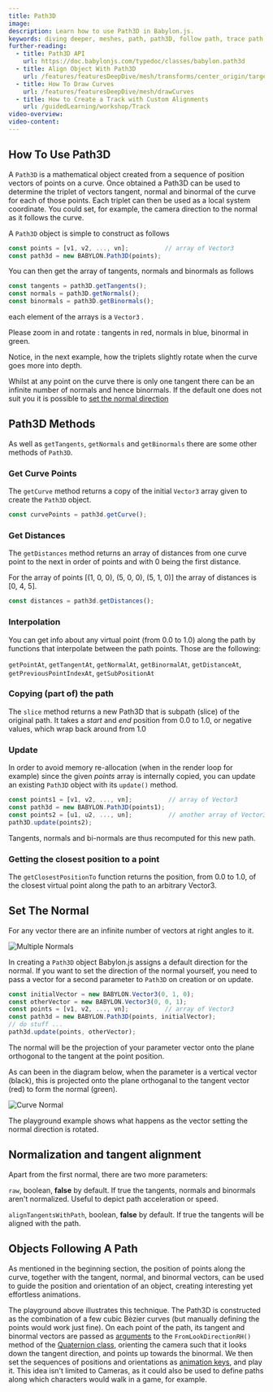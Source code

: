 ```yaml
---
title: Path3D
image:
description: Learn how to use Path3D in Babylon.js.
keywords: diving deeper, meshes, path, path3D, follow path, trace path, track path
further-reading:
  - title: Path3D API
    url: https://doc.babylonjs.com/typedoc/classes/babylon.path3d
  - title: Align Object With Path3D
    url: /features/featuresDeepDive/mesh/transforms/center_origin/target_align
  - title: How To Draw Curves
    url: /features/featuresDeepDive/mesh/drawCurves
  - title: How to Create a Track with Custom Alignments
    url: /guidedLearning/workshop/Track
video-overview:
video-content:
---
```


## How To Use Path3D

A `Path3D` is a mathematical object created from a sequence of position vectors of points on a curve. Once obtained a Path3D can be used to determine the triplet of vectors tangent, normal and binormal of the curve for each of those points. Each triplet can then be used as a local system coordinate. You could set, for example, the camera direction to the normal as it follows the curve.

A `Path3D` object is simple to construct as follows

```javascript
const points = [v1, v2, ..., vn];          // array of Vector3
const path3d = new BABYLON.Path3D(points);
```

You can then get the array of tangents, normals and binormals as follows

```javascript
const tangents = path3D.getTangents();
const normals = path3D.getNormals();
const binormals = path3D.getBinormals();
```

each element of the arrays is a `Vector3` .

<Playground id="#2DLXYB#0" title="Tangents, Normals, and Binormals" description="Simple example of exploring tangents, normals, and binormals."/>

Please zoom in and rotate : tangents in red, normals in blue, binormal in green.

Notice, in the next example, how the triplets slightly rotate when the curve goes more into depth.  
<Playground id="#2DLXYB#1" title="Tangents, Normals, and Binormals - Color Coded" description="Simple example of exploring color coded tangents, normals, and binormals."/>

Whilst at any point on the curve there is only one tangent there can be an infinite number of normals and hence binormals. If the default one does not suit you it is possible to [set the normal direction](/features/featuresDeepDive/mesh/path3D#set-the-normal)

## Path3D Methods

As well as `getTangents`, `getNormals` and `getBinormals` there are some other methods of `Path3D`.

### Get Curve Points

The `getCurve` method returns a copy of the initial `Vector3` array given to create the `Path3D` object.

```javascript
const curvePoints = path3d.getCurve();
```

### Get Distances

The `getDistances` method returns an array of distances from one curve point to the next in order of points and with 0 being the first distance.

For the array of points [(1, 0, 0), (5, 0, 0), (5, 1, 0)] the array of distances is [0, 4, 5].

```javascript
const distances = path3d.getDistances();
```

### Interpolation

You can get info about any virtual point (from 0.0 to 1.0) along the path by functions that interpolate between the path points. Those are the following:

`getPointAt`, `getTangentAt`, `getNormalAt`, `getBinormalAt`, `getDistanceAt`, `getPreviousPointIndexAt`, `getSubPositionAt`

### Copying (part of) the path

The `slice` method returns a new Path3D that is subpath (slice) of the original path. It takes a _start_ and _end_ position from 0.0 to 1.0, or negative values, which wrap back around from 1.0

### Update

In order to avoid memory re-allocation (when in the render loop for example) since the given _points_ array is internally copied, you can update an existing `Path3D` object with its `update()` method.

```javascript
const points1 = [v1, v2, ..., vn];          // array of Vector3
const path3d = new BABYLON.Path3D(points1);
const points2 = [u1, u2, ..., un];          // another array of Vector3
path3D.update(points2);
```

Tangents, normals and bi-normals are thus recomputed for this new path.

<Playground id="#2DLXYB#253" title="Update Path3D" description="Update a Path3D object and observe its results."/>

### Getting the closest position to a point

The `getClosestPositionTo` function returns the position, from 0.0 to 1.0, of the closest virtual point along the path to an arbitrary Vector3.

## Set The Normal

For any vector there are an infinite number of vectors at right angles to it.

![Multiple Normals](/img/how_to/Mesh/tangentnormals.jpg)

In creating a `Path3D` object Babylon.js assigns a default direction for the normal. If you want to set the direction of the normal yourself, you need to pass a vector for a second parameter to `Path3D` on creation or on update.

```javascript
const initialVector = new BABYLON.Vector3(0, 1, 0);
const otherVector = new BABYLON.Vector3(0, 0, 1);
const points = [v1, v2, ..., vn];          // array of Vector3
const path3d = new BABYLON.Path3D(points, initialVector);
// do stuff ...
path3d.update(points, otherVector);
```

The normal will be the projection of your parameter vector onto the plane orthogonal to the tangent at the point position.

As can been in the diagram below, when the parameter is a vertical vector (black), this is projected onto the plane orthoganal to the tangent vector (red) to form the normal (green).

![Curve Normal](/img/how_to/Mesh/planenormal.jpg)

The playground example shows what happens as the vector setting the normal direction is rotated.

<Playground id="#8ICWNU" title="Path3D with Rotating Normals" description="Simple example of Path3D with rotating normals."/>

## Normalization and tangent alignment

Apart from the first normal, there are two more parameters:

`raw`, boolean, **false** by default. If true the tangents, normals and binormals aren't normalized. Useful to depict path acceleration or speed.

`alignTangentsWithPath`, boolean, **false** by default. If true the tangents will be aligned with the path.

## Objects Following A Path

As mentioned in the beginning section, the position of points along the curve, together with the tangent, normal, and binormal vectors, can be used to guide the position and orientation of an object, creating interesting yet effortless animations.

<Playground id="#SGVUBC#38" title="Camera Following a Path" description="Example of a Camera animated to follow the positions and orientations along a Path3D object."/>

The playground above illustrates this technique. The Path3D is constructed as the combination of a few cubic Bèzier curves (but manually defining the points would work just fine). On each point of the path, its tangent and binormal vectors are passed as [arguments](/typedoc/classes/babylon.quaternion#fromlookdirectionrh) to the `FromLookDirectionRH()` method of the [Quaternion class](/features/featuresDeepDive/mesh/transforms/center_origin/rotation_quaternions), orienting the camera such that it looks down the tangent direction, and points up towards the binormal. We then set the sequences of positions and orientations as [animation keys](/features/featuresDeepDive/animation/animation_design), and play it. This idea isn't limited to Cameras, as it could also be used to define paths along which characters would walk in a game, for example.
